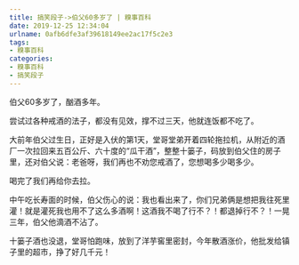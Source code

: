 ```yaml
---
title: 搞笑段子->伯父60多岁了 | 糗事百科
date: 2019-12-25 12:34:04
urlname: 0afb6dfe3af39618149ee2ac17f5c2e3
tags: 
- 糗事百科
categories:
- 糗事百科
- 搞笑段子
---
```

伯父60多岁了，酗酒多年。

尝试过各种戒酒的法子，都没有见效，撑不过三天，他就连饭都不吃了。

大前年伯父过生日，正好是入伏的第1天，堂哥堂弟开着四轮拖拉机，从附近的酒厂一次拉回来五百公斤、六十度的“瓜干酒”，整整十篓子，码放到伯父住的房子里，还对伯父说：老爸呀，我们再也不劝您戒酒了，您想喝多少喝多少。

喝完了我们再给你去拉。

中午吃长寿面的时候，伯父伤心的说：我也看出来了，你们兄弟俩是想把我往死里灌！就是灌死我也用不了这么多酒啊！这酒我不喝了行不？！都退掉行不？！一晃三年，伯父他滴酒不沾了。

十篓子酒也没退，堂哥怕跑味，放到了洋芋窖里密封，今年散酒涨价，他批发给镇子里的超市，挣了好几千元！


